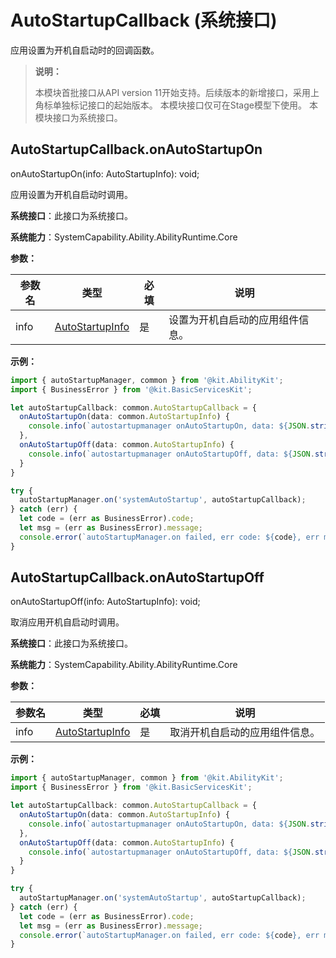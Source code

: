 # AutoStartupCallback (系统接口)

应用设置为开机自启动时的回调函数。

> **说明：**	
> 
> 本模块首批接口从API version 11开始支持。后续版本的新增接口，采用上角标单独标记接口的起始版本。
> 本模块接口仅可在Stage模型下使用。
> 本模块接口为系统接口。

## AutoStartupCallback.onAutoStartupOn

onAutoStartupOn(info: AutoStartupInfo): void;

应用设置为开机自启动时调用。

**系统接口**：此接口为系统接口。

**系统能力**：SystemCapability.Ability.AbilityRuntime.Core

**参数：**

| 参数名 | 类型 | 必填 | 说明 |
| -------- | -------- | -------- | -------- |
| info | [AutoStartupInfo](js-apis-inner-application-autoStartupInfo-sys.md)   | 是 | 设置为开机自启动的应用组件信息。 |

**示例：**

```ts
import { autoStartupManager, common } from '@kit.AbilityKit';
import { BusinessError } from '@kit.BasicServicesKit';

let autoStartupCallback: common.AutoStartupCallback = {
  onAutoStartupOn(data: common.AutoStartupInfo) {
    console.info(`autostartupmanager onAutoStartupOn, data: ${JSON.stringify(data)}.`);
  },
  onAutoStartupOff(data: common.AutoStartupInfo) {
    console.info(`autostartupmanager onAutoStartupOff, data: ${JSON.stringify(data)}.`);
  }
}

try {
  autoStartupManager.on('systemAutoStartup', autoStartupCallback);
} catch (err) {
  let code = (err as BusinessError).code;
  let msg = (err as BusinessError).message;
  console.error(`autoStartupManager.on failed, err code: ${code}, err msg: ${msg}.`);
}
```

## AutoStartupCallback.onAutoStartupOff

onAutoStartupOff(info: AutoStartupInfo): void;

取消应用开机自启动时调用。

**系统接口**：此接口为系统接口。

**系统能力**：SystemCapability.Ability.AbilityRuntime.Core

**参数：**

| 参数名 | 类型            | 必填 | 说明                 |
| ------ | --------------- | ---- | -------------------- |
| info   | [AutoStartupInfo](js-apis-inner-application-autoStartupInfo-sys.md)   | 是   | 取消开机自启动的应用组件信息。 |

**示例：**

```ts
import { autoStartupManager, common } from '@kit.AbilityKit';
import { BusinessError } from '@kit.BasicServicesKit';

let autoStartupCallback: common.AutoStartupCallback = {
  onAutoStartupOn(data: common.AutoStartupInfo) {
    console.info(`autostartupmanager onAutoStartupOn, data: ${JSON.stringify(data)}.`);
  },
  onAutoStartupOff(data: common.AutoStartupInfo) {
    console.info(`autostartupmanager onAutoStartupOff, data: ${JSON.stringify(data)}.`);
  }
}

try {
  autoStartupManager.on('systemAutoStartup', autoStartupCallback);
} catch (err) {
  let code = (err as BusinessError).code;
  let msg = (err as BusinessError).message;
  console.error(`autoStartupManager.on failed, err code: ${code}, err msg: ${msg}.`);
}
```
